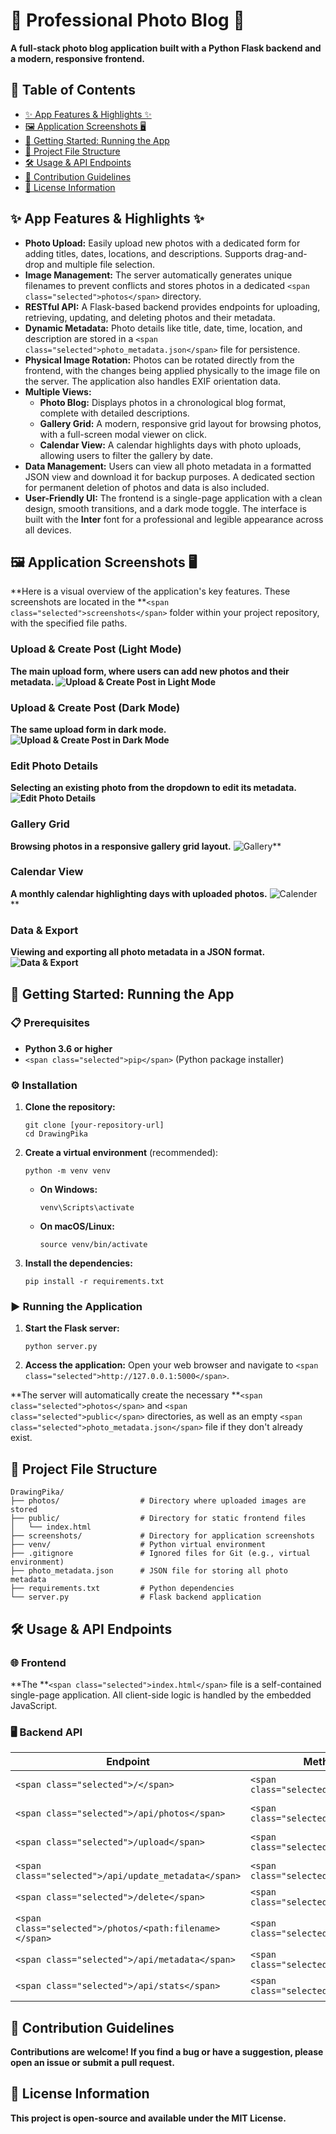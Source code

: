 
# 📸 Professional Photo Blog 📝

**A full-stack photo blog application built with a Python Flask backend and a modern, responsive frontend.**

## 📖 Table of Contents

* [✨ App Features &amp; Highlights ✨](https://www.google.com/search?q=%23app-features--highlights "null")
* [🖼️ Application Screenshots 🖥️](https://www.google.com/search?q=%23application-screenshots "null")
* [🚀 Getting Started: Running the App](https://www.google.com/search?q=%23getting-started-running-the-app "null")
* [📁 Project File Structure](https://www.google.com/search?q=%23project-file-structure "null")
* [🛠️ Usage &amp; API Endpoints](https://www.google.com/search?q=%23usage--api-endpoints "null")
* [🤝 Contribution Guidelines](https://www.google.com/search?q=%23contribution-guidelines "null")
* [📄 License Information](https://www.google.com/search?q=%23license-information "null")

## ✨ App Features & Highlights ✨

* **Photo Upload:** Easily upload new photos with a dedicated form for adding titles, dates, locations, and descriptions. Supports drag-and-drop and multiple file selection.
* **Image Management:** The server automatically generates unique filenames to prevent conflicts and stores photos in a dedicated `<span class="selected">photos</span>` directory.
* **RESTful API:** A Flask-based backend provides endpoints for uploading, retrieving, updating, and deleting photos and their metadata.
* **Dynamic Metadata:** Photo details like title, date, time, location, and description are stored in a `<span class="selected">photo_metadata.json</span>` file for persistence.
* **Physical Image Rotation:** Photos can be rotated directly from the frontend, with the changes being applied physically to the image file on the server. The application also handles EXIF orientation data.
* **Multiple Views:**
  * **Photo Blog:** Displays photos in a chronological blog format, complete with detailed descriptions.
  * **Gallery Grid:** A modern, responsive grid layout for browsing photos, with a full-screen modal viewer on click.
  * **Calendar View:** A calendar highlights days with photo uploads, allowing users to filter the gallery by date.
* **Data Management:** Users can view all photo metadata in a formatted JSON view and download it for backup purposes. A dedicated section for permanent deletion of photos and data is also included.
* **User-Friendly UI:** The frontend is a single-page application with a clean design, smooth transitions, and a dark mode toggle. The interface is built with the **Inter** font for a professional and legible appearance across all devices.

## 🖼️ Application Screenshots 🖥️

**Here is a visual overview of the application's key features. These screenshots are located in the **`<span class="selected">screenshots</span>` folder within your project repository, with the specified file paths.

### Upload & Create Post (Light Mode)

**The main upload form, where users can add new photos and their metadata.
![Upload & Create Post in Light Mode](screenshots/Upload_Photo_Day.png)**

### Upload & Create Post (Dark Mode)

**The same upload form in dark mode.
![Upload & Create Post in Dark Mode](screenshots/Upload_Photo_Night.png)**

### Edit Photo Details

**Selecting an existing photo from the dropdown to edit its metadata.
![Edit Photo Details](screenshots/Edit_Photos.png)**

### Gallery Grid

**Browsing photos in a responsive gallery grid layout.**
![Gallery](screenshots/Gallery.png)**
### Calendar View

**A monthly calendar highlighting days with uploaded photos.**
![Calender](screenshots/Calender.png)**
### Data & Export

**Viewing and exporting all photo metadata in a JSON format.
![Data & Export](screenshots/Data_Export.png)**

## 🚀 Getting Started: Running the App

### 📋 Prerequisites

* **Python 3.6 or higher**
* `<span class="selected">pip</span>` (Python package installer)

### ⚙️ Installation

1. **Clone the repository:**

   ```
   git clone [your-repository-url]
   cd DrawingPika

   ```
2. **Create a virtual environment** (recommended):

   ```
   python -m venv venv

   ```

   * **On Windows:**
     ```
     venv\Scripts\activate

     ```
   * **On macOS/Linux:**
     ```
     source venv/bin/activate

     ```
3. **Install the dependencies:**

   ```
   pip install -r requirements.txt

   ```

### ▶️ Running the Application

1. **Start the Flask server:**
   ```
   python server.py

   ```
2. **Access the application:**
   Open your web browser and navigate to `<span class="selected">http://127.0.0.1:5000</span>`.

**The server will automatically create the necessary **`<span class="selected">photos</span>` and `<span class="selected">public</span>` directories, as well as an empty `<span class="selected">photo_metadata.json</span>` file if they don't already exist.

## 📁 Project File Structure

```
DrawingPika/
├── photos/                  # Directory where uploaded images are stored
├── public/                  # Directory for static frontend files
│   └── index.html
├── screenshots/             # Directory for application screenshots
├── venv/                    # Python virtual environment
├── .gitignore               # Ignored files for Git (e.g., virtual environment)
├── photo_metadata.json      # JSON file for storing all photo metadata
├── requirements.txt         # Python dependencies
└── server.py                # Flask backend application

```

## 🛠️ Usage & API Endpoints

### 🌐 Frontend

**The **`<span class="selected">index.html</span>` file is a self-contained single-page application. All client-side logic is handled by the embedded JavaScript.

### 🖥️ Backend API

| **Endpoint**                                        | **Method**                       | **Description**                                                                              |
| --------------------------------------------------------- | -------------------------------------- | -------------------------------------------------------------------------------------------------- |
| `<span class="selected">/</span>`                       | `<span class="selected">GET</span>`  | **Serves the main** `<span class="selected">index.html</span>`file.                        |
| `<span class="selected">/api/photos</span>`             | `<span class="selected">GET</span>`  | **Retrieves all photo metadata, organized by date.**                                         |
| `<span class="selected">/upload</span>`                 | `<span class="selected">POST</span>` | **Uploads a new photo and saves its metadata.**                                              |
| `<span class="selected">/api/update_metadata</span>`    | `<span class="selected">POST</span>` | **Updates metadata for a specific photo, including physical rotation.**                      |
| `<span class="selected">/delete</span>`                 | `<span class="selected">POST</span>` | **Deletes a photo and its metadata.**                                                        |
| `<span class="selected">/photos/<path:filename></span>` | `<span class="selected">GET</span>`  | **Serves a specific photo file from the** `<span class="selected">photos</span>`directory. |
| `<span class="selected">/api/metadata</span>`           | `<span class="selected">GET</span>`  | **Retrieves all raw photo metadata.**                                                        |
| `<span class="selected">/api/stats</span>`              | `<span class="selected">GET</span>`  | **Provides statistics about the photo collection.**                                          |

## 🤝 Contribution Guidelines

**Contributions are welcome! If you find a bug or have a suggestion, please open an issue or submit a pull request.**

## 📄 License Information

**This project is open-source and available under the MIT License.**
